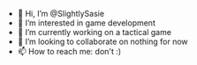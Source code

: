 - 👋 Hi, I’m @SlightlySasie
- 👀 I’m interested in game development
- 🌱 I’m currently working on a tactical game
- 💞️ I’m looking to collaborate on nothing for now
- 📫 How to reach me: don't :)

<!---
SlightlySasie/SlightlySasie is a ✨ special ✨ repository because its `README.md` (this file) appears on your GitHub profile.
You can click the Preview link to take a look at your changes.
--->

